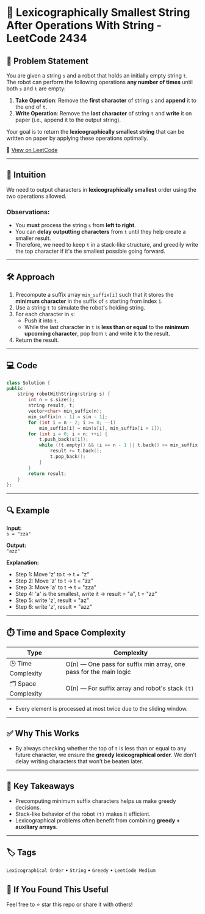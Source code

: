 # 🤖 Lexicographically Smallest String After Operations With String - LeetCode 2434

## 📄 Problem Statement

You are given a string `s` and a robot that holds an initially empty string `t`. The robot can perform the following operations **any number of times** until both `s` and `t` are empty:

1. **Take Operation**: Remove the **first character** of string `s` and **append** it to the end of `t`.
2. **Write Operation**: Remove the **last character** of string `t` and **write** it on paper (i.e., append it to the output string).

Your goal is to return the **lexicographically smallest string** that can be written on paper by applying these operations optimally.

🔗 [View on LeetCode](https://leetcode.com/problems/lexicographically-smallest-string-after-operations-with-constraint/)

---

## 🧠 Intuition

We need to output characters in **lexicographically smallest** order using the two operations allowed.

### Observations:

- You **must** process the string `s` from **left to right**.
- You can **delay outputting characters** from `t` until they help create a smaller result.
- Therefore, we need to keep `t` in a stack-like structure, and greedily write the top character if it's the smallest possible going forward.

---

## 🛠️ Approach

1. Precompute a suffix array `min_suffix[i]` such that it stores the **minimum character** in the suffix of `s` starting from index `i`.
2. Use a string `t` to simulate the robot's holding string.
3. For each character in `s`:
   - Push it into `t`.
   - While the last character in `t` is **less than or equal** to the **minimum upcoming character**, pop from `t` and write it to the result.
4. Return the result.

---

## 💻 Code

```cpp
class Solution {
public:
    string robotWithString(string s) {
        int n = s.size();
        string result, t;
        vector<char> min_suffix(n);
        min_suffix[n - 1] = s[n - 1];
        for (int i = n - 2; i >= 0; --i)
            min_suffix[i] = min(s[i], min_suffix[i + 1]);
        for (int i = 0; i < n; ++i) {
            t.push_back(s[i]);
            while (!t.empty() && (i == n - 1 || t.back() <= min_suffix[i + 1])) {
                result += t.back();
                t.pop_back();
            }
        }
        return result;
    }
};
```

---

## 🔍 Example

**Input:**  
`s = "zza"` 

**Output:**  
`"azz"`  

**Explanation:**  
- Step 1: Move 'z' to t → t = "z"
- Step 2: Move 'z' to t → t = "zz"
- Step 3: Move 'a' to t → t = "zza"
- Step 4: 'a' is the smallest, write it → result = "a", t = "zz"
- Step 5: write 'z', result = "az"
- Step 6: write 'z', result = "azz"

---

## ⏱️ Time and Space Complexity

| Type | Complexity |
|------|------------|
| 🕒 Time Complexity | O(n) — One pass for suffix min array, one pass for the main logic |
| 🗂 Space Complexity | O(n) — For suffix array and robot's stack `(t)` |

- Every element is processed at most twice due to the sliding window.

---

## ✅ Why This Works

- By always checking whether the top of `t` is less than or equal to any future character, we ensure the **greedy lexicographical order**. We don’t delay writing characters that won’t be beaten later.
---

## 📌 Key Takeaways

- Precomputing minimum suffix characters helps us make greedy decisions.
- Stack-like behavior of the robot `(t)` makes it efficient.
- Lexicographical problems often benefit from combining **greedy + auxiliary arrays**.

---

## 🏷️ Tags

`Lexicographical Order` • `String` • `Greedy` • `LeetCode Medium`

## 🙌 If You Found This Useful
Feel free to ⭐ star this repo or share it with others!
